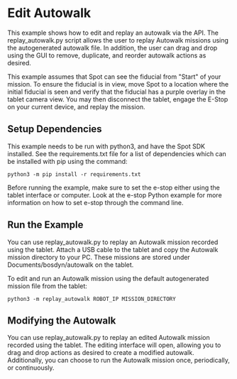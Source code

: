 <!--
Copyright (c) 2023 Boston Dynamics, Inc.  All rights reserved.

Downloading, reproducing, distributing or otherwise using the SDK Software
is subject to the terms and conditions of the Boston Dynamics Software
Development Kit License (20191101-BDSDK-SL).
-->

# Edit Autowalk

This example shows how to edit and replay an autowalk via the API. The replay_autowalk.py script allows the user to replay Autowalk missions using the autogenerated autowalk file. In addition, the user can drag and drop using the GUI to remove, duplicate, and reorder autowalk actions as desired.

This example assumes that Spot can see the fiducial from "Start" of your mission. To ensure the fiducial is in view, move Spot to a location where the initial fiducial is seen and verify that the fiducial has a purple overlay in the tablet camera view. You may then disconnect the tablet, engage the E-Stop on your current device, and replay the mission.

## Setup Dependencies

This example needs to be run with python3, and have the Spot SDK installed. See the requirements.txt file for a list of dependencies which can be installed with pip using the command:

```
python3 -m pip install -r requirements.txt
```

Before running the example, make sure to set the e-stop either using the tablet interface or computer. Look at the e-stop Python example for more information on how to set e-stop through the command line.

## Run the Example

You can use replay_autowalk.py to replay an Autowalk mission recorded using the tablet. Attach a USB cable to the tablet and copy the Autowalk mission directory to your PC. These missions are stored under Documents/bosdyn/autowalk on the tablet.

To edit and run an Autowalk mission using the default autogenerated mission file from the tablet:

```
python3 -m replay_autowalk ROBOT_IP MISSION_DIRECTORY
```

## Modifying the Autowalk

You can use replay_autowalk.py to replay an edited Autowalk mission recorded using the tablet. The editing interface will open, allowing you to drag and drop actions as desired to create a modified autowalk. Additionally, you can choose to run the Autowalk mission once, periodically, or continuously.
